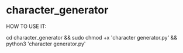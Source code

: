 # character_generator

HOW TO USE IT:

cd character_generator && sudo chmod +x 'character generator.py' && python3 'character generator.py'
